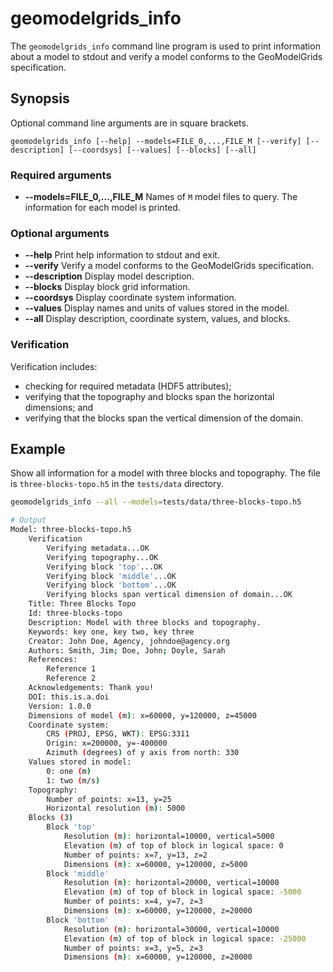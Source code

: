 # geomodelgrids_info

The `geomodelgrids_info` command line program is used to print information about a model to stdout and verify a model conforms to the GeoModelGrids specification.

## Synopsis

Optional command line arguments are in square brackets.

```
geomodelgrids_info [--help] --models=FILE_0,...,FILE_M [--verify] [--description] [--coordsys] [--values] [--blocks] [--all]
```

### Required arguments

* **--models=FILE_0,...,FILE_M** Names of `M` model files to query. The
  information for each model is printed.

### Optional arguments

* **--help** Print help information to stdout and exit.
* **--verify** Verify a model conforms to the GeoModelGrids specification.
* **--description** Display model description.
* **--blocks** Display block grid information.
* **--coordsys** Display coordinate system information.
* **--values** Display names and units of values stored in the model.
* **--all** Display description, coordinate system, values, and blocks.

### Verification

Verification includes:

* checking for required metadata (HDF5 attributes);
* verifying that the topography and blocks span the horizontal dimensions; and
* verifying that the blocks span the vertical dimension of the domain.

## Example

Show all information for a model with three blocks and topography. The
file is `three-blocks-topo.h5` in the `tests/data` directory.

```bash
geomodelgrids_info --all --models=tests/data/three-blocks-topo.h5

# Output
Model: three-blocks-topo.h5
    Verification
        Verifying metadata...OK
        Verifying topography...OK
        Verifying block 'top'...OK
        Verifying block 'middle'...OK
        Verifying block 'bottom'...OK
        Verifying blocks span vertical dimension of domain...OK
    Title: Three Blocks Topo
    Id: three-blocks-topo
    Description: Model with three blocks and topography.
    Keywords: key one, key two, key three
    Creator: John Doe, Agency, johndoe@agency.org
    Authors: Smith, Jim; Doe, John; Doyle, Sarah
    References:
        Reference 1
        Reference 2
    Acknowledgements: Thank you!
    DOI: this.is.a.doi
    Version: 1.0.0
    Dimensions of model (m): x=60000, y=120000, z=45000
    Coordinate system:
        CRS (PROJ, EPSG, WKT): EPSG:3311
        Origin: x=200000, y=-400000
        Azimuth (degrees) of y axis from north: 330
    Values stored in model:
        0: one (m)
        1: two (m/s)
    Topography:
        Number of points: x=13, y=25
        Horizontal resolution (m): 5000
    Blocks (3)
        Block 'top'
            Resolution (m): horizontal=10000, vertical=5000
            Elevation (m) of top of block in logical space: 0
            Number of points: x=7, y=13, z=2
            Dimensions (m): x=60000, y=120000, z=5000
        Block 'middle'
            Resolution (m): horizontal=20000, vertical=10000
            Elevation (m) of top of block in logical space: -5000
            Number of points: x=4, y=7, z=3
            Dimensions (m): x=60000, y=120000, z=20000
        Block 'bottom'
            Resolution (m): horizontal=30000, vertical=10000
            Elevation (m) of top of block in logical space: -25000
            Number of points: x=3, y=5, z=3
            Dimensions (m): x=60000, y=120000, z=20000
```			
